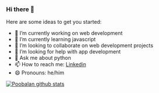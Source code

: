### Hi there 👋

<!--**Poobalan1210/Poobalan1210** is a ✨ _special_ ✨ repository because its `README.md` (this file) appears on your GitHub profile.-->

Here are some ideas to get you started:

- 🔭 I’m currently working on web development
- 🌱 I’m currently learning javascript
- 👯 I’m looking to collaborate on web development projects
- 🤔 I’m looking for help with app development
- 💬 Ask me about python
- 📫 How to reach me: [Linkedin](linkedin.com/in/poobalan-p)
- 😄 Pronouns: he/him

<a href="https://github.com/Poobalan1210">
 <img align="center" src="https://github-readme-stats.vercel.app/api?username=Poobalan1210&show_icons=true&theme=light&line_height=27" alt="Poobalan github stats"/>
</a>
